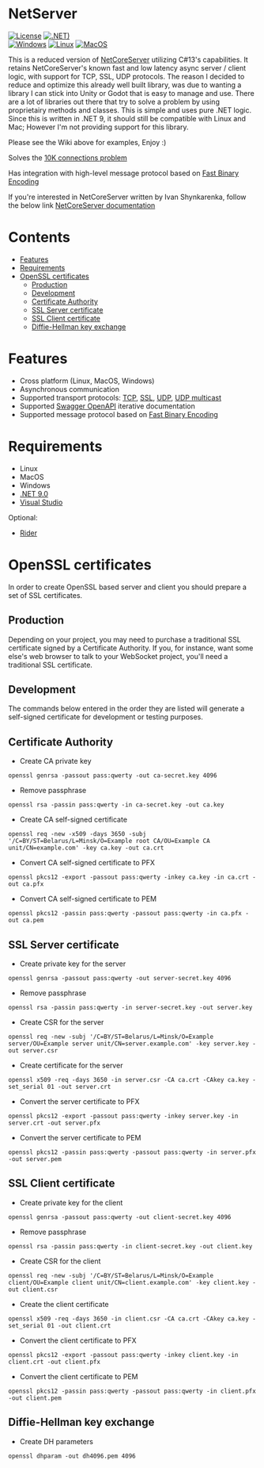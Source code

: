 # NetServer

[![License](https://img.shields.io/badge/License-MIT-green.svg)](LICENSE) [![.NET)](https://github.com/FallenDev/NetServer/actions/workflows/dotnet.yml/badge.svg)](https://github.com/FallenDev/NetServer/actions/workflows/dotnet.yml)
<br/>
[![Windows](https://github.com/FallenDev/NetServer/actions/workflows/build-windows.yml/badge.svg)](https://github.com/FallenDev/NetServer/actions/workflows/build-windows.yml) 
[![Linux](https://github.com/FallenDev/NetServer/actions/workflows/build-linux.yml/badge.svg)](https://github.com/FallenDev/NetServer/actions/workflows/build-linux.yml) 
[![MacOS](https://github.com/FallenDev/NetServer/actions/workflows/build-macos.yml/badge.svg)](https://github.com/FallenDev/NetServer/actions/workflows/build-macos.yml) 


This is a reduced version of [NetCoreServer](https://github.com/chronoxor/NetCoreServer) utilizing C#13's capabilities. It retains NetCoreServer's known fast and low latency async server / client logic, with support for TCP, SSL, UDP protocols. The reason I decided to reduce and optimize this already well built library, was due to wanting a library I can stick into Unity or Godot that is easy to manage and use. There are a lot of libraries out there that try to solve a problem by using proprietairy methods and classes. This is simple and uses pure .NET logic. Since this is written in .NET 9, it should still be compatible with Linux and Mac; However I'm not providing support for this library. 

Please see the Wiki above for examples, Enjoy :)

Solves the [10K connections problem](https://en.wikipedia.org/wiki/C10k_problem)

Has integration with high-level message protocol based on [Fast Binary Encoding](https://github.com/chronoxor/FastBinaryEncoding)

If you're interested in NetCoreServer written by Ivan Shynkarenka, follow the below link
[NetCoreServer documentation](https://chronoxor.github.io/NetCoreServer)<br/>

# Contents
  * [Features](#features)
  * [Requirements](#requirements)
  * [OpenSSL certificates](#openssl-certificates)
    * [Production](#production)
    * [Development](#development)
    * [Certificate Authority](#certificate-authority)
    * [SSL Server certificate](#ssl-server-certificate)
    * [SSL Client certificate](#ssl-client-certificate)
    * [Diffie-Hellman key exchange](#diffie-hellman-key-exchange)

# Features
* Cross platform (Linux, MacOS, Windows)
* Asynchronous communication
* Supported transport protocols: [TCP](#example-tcp-chat-server), [SSL](#example-ssl-chat-server),
  [UDP](#example-udp-echo-server), [UDP multicast](#example-udp-multicast-server)
* Supported [Swagger OpenAPI](https://swagger.io/specification/) iterative documentation
* Supported message protocol based on [Fast Binary Encoding](https://github.com/chronoxor/FastBinaryEncoding)

# Requirements
* Linux
* MacOS
* Windows
* [.NET 9.0](https://dotnet.microsoft.com/en-us/download/dotnet/9.0)
* [Visual Studio](https://www.visualstudio.com)

Optional:
* [Rider](https://www.jetbrains.com/rider)

# OpenSSL certificates
In order to create OpenSSL based server and client you should prepare a set of
SSL certificates.

## Production
Depending on your project, you may need to purchase a traditional SSL
certificate signed by a Certificate Authority. If you, for instance,
want some else's web browser to talk to your WebSocket project, you'll
need a traditional SSL certificate.

## Development
The commands below entered in the order they are listed will generate a
self-signed certificate for development or testing purposes.

## Certificate Authority

* Create CA private key
```shell
openssl genrsa -passout pass:qwerty -out ca-secret.key 4096
```

* Remove passphrase
```shell
openssl rsa -passin pass:qwerty -in ca-secret.key -out ca.key
```

* Create CA self-signed certificate
```shell
openssl req -new -x509 -days 3650 -subj '/C=BY/ST=Belarus/L=Minsk/O=Example root CA/OU=Example CA unit/CN=example.com' -key ca.key -out ca.crt
```

* Convert CA self-signed certificate to PFX
```shell
openssl pkcs12 -export -passout pass:qwerty -inkey ca.key -in ca.crt -out ca.pfx
```

* Convert CA self-signed certificate to PEM
```shell
openssl pkcs12 -passin pass:qwerty -passout pass:qwerty -in ca.pfx -out ca.pem
```

## SSL Server certificate

* Create private key for the server
```shell
openssl genrsa -passout pass:qwerty -out server-secret.key 4096
```

* Remove passphrase
```shell
openssl rsa -passin pass:qwerty -in server-secret.key -out server.key
```

* Create CSR for the server
```shell
openssl req -new -subj '/C=BY/ST=Belarus/L=Minsk/O=Example server/OU=Example server unit/CN=server.example.com' -key server.key -out server.csr
```

* Create certificate for the server
```shell
openssl x509 -req -days 3650 -in server.csr -CA ca.crt -CAkey ca.key -set_serial 01 -out server.crt
```

* Convert the server certificate to PFX
```shell
openssl pkcs12 -export -passout pass:qwerty -inkey server.key -in server.crt -out server.pfx
```

* Convert the server certificate to PEM
```shell
openssl pkcs12 -passin pass:qwerty -passout pass:qwerty -in server.pfx -out server.pem
```

## SSL Client certificate

* Create private key for the client
```shell
openssl genrsa -passout pass:qwerty -out client-secret.key 4096
```

* Remove passphrase
```shell
openssl rsa -passin pass:qwerty -in client-secret.key -out client.key
```

* Create CSR for the client
```shell
openssl req -new -subj '/C=BY/ST=Belarus/L=Minsk/O=Example client/OU=Example client unit/CN=client.example.com' -key client.key -out client.csr
```

* Create the client certificate
```shell
openssl x509 -req -days 3650 -in client.csr -CA ca.crt -CAkey ca.key -set_serial 01 -out client.crt
```

* Convert the client certificate to PFX
```shell
openssl pkcs12 -export -passout pass:qwerty -inkey client.key -in client.crt -out client.pfx
```

* Convert the client certificate to PEM
```shell
openssl pkcs12 -passin pass:qwerty -passout pass:qwerty -in client.pfx -out client.pem
```

## Diffie-Hellman key exchange

* Create DH parameters
```shell
openssl dhparam -out dh4096.pem 4096
```
